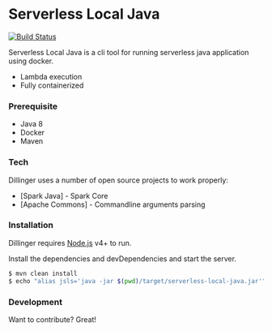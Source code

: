 # Serverless Local Java

[![Build Status](https://travis-ci.com/privatejava/serverless-local-java.svg?branch=master)](https://travis-ci.com/privatejava/serverless-local-java)


Serverless Local Java is a cli tool for running serverless java application using docker.

  - Lambda execution
  - Fully containerized

### Prerequisite 
  - Java 8 
  - Docker 
  - Maven 

### Tech

Dillinger uses a number of open source projects to work properly:

* [Spark Java] - Spark Core
* [Apache Commons] - Commandline arguments parsing

### Installation

Dillinger requires [Node.js](https://nodejs.org/) v4+ to run.

Install the dependencies and devDependencies and start the server.

```sh
$ mvn clean install
$ echo "alias jsls='java -jar $(pwd)/target/serverless-local-java.jar'" >> ~/.bashrc 
```

### Development

Want to contribute? Great!

